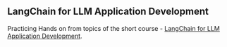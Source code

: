 ## LangChain for LLM Application Development

Practicing Hands on from topics of the short course - [LangChain for LLM Application Development](https://learn.deeplearning.ai/langchain/).
